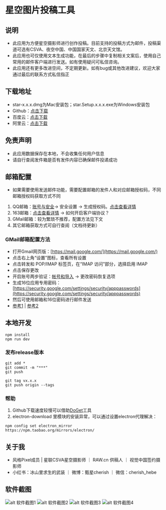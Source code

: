 # 星空图片投稿工具
## 说明
- 此应用为方便星空摄影师进行创作投稿。目前支持的投稿方式为邮件，投稿渠道可选有CSVA、夜空中国、中国国家天文、北京天文馆。
- 此应用也可仅使用文本生成功能，在最后的步骤中复制相关文案后，使用自己常用的邮件客户端进行发送。如有使用疑问可私信咨询。
- 此应用还有更多改进空间，不定期更新。如有bug或其他改进建议，欢迎大家通过最后的联系方式私信指正

## 下载地址
- star-x.x.x.dmg为Mac安装包；star.Setup.x.x.x.exe为Windows安装包
- Github：[点击下载](https://github.com/zmqcherish/star-submit/releases)
- 百度云：[点击下载](https://pan.baidu.com/s/1qr5c1Eu4nI8FcU8730bz8Q?pwd=star)
- 阿里云：[点击下载](https://www.aliyundrive.com/s/S7sKNxBC3mr)
## 免责声明
- 此应用数据保存在本地，不会收集任何用户信息
- 请自行查阅发件箱是否有发件内容已确保邮件投递成功

## 邮箱配置
- 如果需要使用发送邮件功能，需要配置邮箱的发件人和对应邮箱授权码，不同邮箱授权码获取方式不同
1. QQ邮箱：[账号与安全](https://wx.mail.qq.com/account)-> 安全设置 -> 生成授权码。[点击查看详情](https://wx.mail.qq.com/list/readtemplate?name=app_intro.html#/agreement/authorizationCode)
2. 163邮箱：[点击查看详情](https://help.mail.163.com/faq.do?m=list&categoryID=90) -> 如何开启客户端协议？
3. GMail邮箱：较为繁琐不推荐，配置方法见下文
4. 其它邮箱获取方式可自行查阅（文档待更新）
### GMail邮箱配置方法
- 打开Gmail网页版：[https://mail.google.com/](https://mail.google.com/)
- 点击右上角“设置”图标，查看所有设置
- 点击转发和 POP/IMAP 标签页，在“IMAP 访问”部分，选择启用 IMAP
- 点击保存更改
- 开启账号两步验证：[帐号和导入](https://mail.google.com/mail/u/0/#settings/accounts) -> 更改密码恢复选项
- 生成16位应用专用密码：[https://security.google.com/settings/security/apppasswords](https://security.google.com/settings/security/apppasswords)
- 然后可使用邮箱和16位密码进行邮件发送
- [参考1](https://support.google.com/mail/answer/75725?hl=zh-CN) | [参考2](https://blog.csdn.net/bichir/article/details/51506474)


## 本地开发
```
npm install
npm run dev
```

### 发布release版本
```
git add *
git commit -m "***"
git push

git tag vx.x.x
git push origin --tags
```

### 帮助
1. Github下载速度较慢可以借助[DoGet](https://doget.nocsdn.com/#/)工具
2. electron-download 里模块的安装异常，可以通过设置electron代理解决：
```
npm config set electron_mirror https://npm.taobao.org/mirrors/electron/
```

## 关于我
- 风格Pixel成员 | 星联CSVA星空摄影师 ｜ RAW.cn 供稿人 ｜ 视觉中国签约摄影师
- 小红书：冰山里求生的武装 ｜ 微博：甄星cherish ｜ 微信：cherish_hebe

## 软件截图
![alt 软件截图1](https://s1.ax1x.com/2023/07/18/pCTYwU1.png)
![alt 软件截图2](https://s1.ax1x.com/2023/07/18/pCTY04x.png)
![alt 软件截图3](https://s1.ax1x.com/2023/07/18/pCTYDC6.png)
![alt 软件截图4](https://s1.ax1x.com/2023/07/18/pCTYsgO.png)